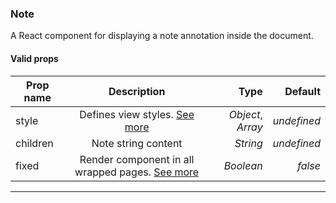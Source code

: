 ### Note

A React component for displaying a note annotation inside the document.

#### Valid props

| Prop name |                                Description                                 |              Type |     Default |
| --------- | :------------------------------------------------------------------------: | ----------------: | ----------: |
| style     |                 Defines view styles. [See more](#styling)                  | _Object_, _Array_ | _undefined_ |
| children  |                            Note string content                             |          _String_ | _undefined_ |
| fixed     | Render component in all wrapped pages. [See more](/advanced#page-wrapping) |         _Boolean_ |     _false_ |

---
